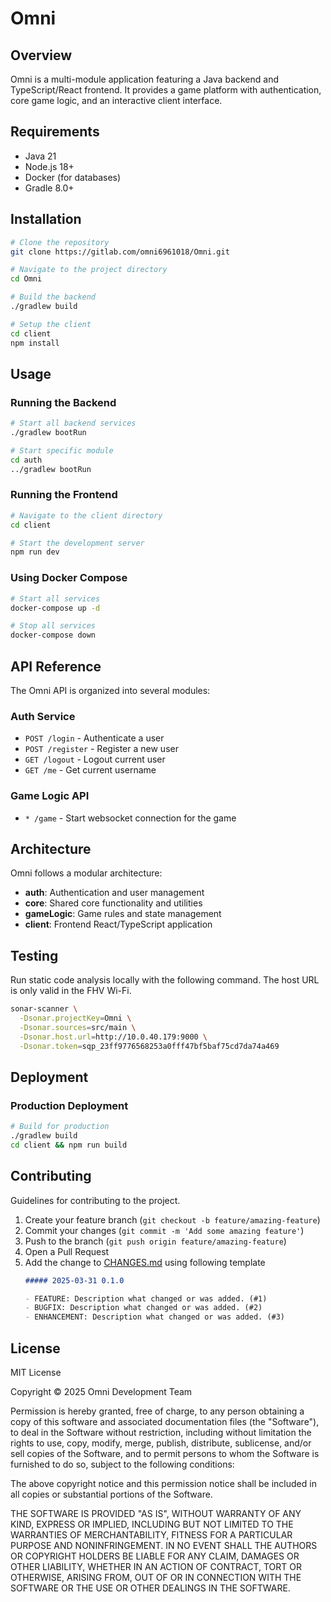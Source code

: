 # Omni

## Overview
Omni is a multi-module application featuring a Java backend and TypeScript/React frontend. It provides a game platform with authentication, core game logic, and an interactive client interface.

## Requirements
- Java 21
- Node.js 18+
- Docker (for databases)
- Gradle 8.0+

## Installation
```bash
# Clone the repository
git clone https://gitlab.com/omni6961018/Omni.git

# Navigate to the project directory
cd Omni

# Build the backend
./gradlew build

# Setup the client
cd client
npm install
```

## Usage
### Running the Backend
```bash
# Start all backend services
./gradlew bootRun

# Start specific module
cd auth
../gradlew bootRun
```

### Running the Frontend
```bash
# Navigate to the client directory
cd client

# Start the development server
npm run dev
```

### Using Docker Compose
```bash
# Start all services
docker-compose up -d

# Stop all services
docker-compose down
```

## API Reference
The Omni API is organized into several modules:

### Auth Service
* `POST /login` - Authenticate a user
* `POST /register` - Register a new user
* `GET /logout` - Logout current user
* `GET /me` - Get current username

### Game Logic API
* `* /game` - Start websocket connection for the game

## Architecture
Omni follows a modular architecture:

- **auth**: Authentication and user management
- **core**: Shared core functionality and utilities
- **gameLogic**: Game rules and state management
- **client**: Frontend React/TypeScript application

## Testing
Run static code analysis locally with the following command.
The host URL is only valid in the FHV Wi-Fi.
```bash
sonar-scanner \
  -Dsonar.projectKey=Omni \
  -Dsonar.sources=src/main \
  -Dsonar.host.url=http://10.0.40.179:9000 \
  -Dsonar.token=sqp_23ff9776568253a0fff47bf5baf75cd7da74a469
```

## Deployment
### Production Deployment
```bash
# Build for production
./gradlew build
cd client && npm run build
```

## Contributing
Guidelines for contributing to the project.

1. Create your feature branch (`git checkout -b feature/amazing-feature`)
2. Commit your changes (`git commit -m 'Add some amazing feature'`)
3. Push to the branch (`git push origin feature/amazing-feature`)
4. Open a Pull Request
5. Add the change to [CHANGES.md](./CHANGES.md) using following template
   ```md
   ##### 2025-03-31 0.1.0

   - FEATURE: Description what changed or was added. (#1)
   - BUGFIX: Description what changed or was added. (#2)
   - ENHANCEMENT: Description what changed or was added. (#3)
    ```

## License
MIT License

Copyright © 2025 Omni Development Team

Permission is hereby granted, free of charge, to any person obtaining a copy
of this software and associated documentation files (the "Software"), to deal
in the Software without restriction, including without limitation the rights
to use, copy, modify, merge, publish, distribute, sublicense, and/or sell
copies of the Software, and to permit persons to whom the Software is
furnished to do so, subject to the following conditions:

The above copyright notice and this permission notice shall be included in all
copies or substantial portions of the Software.

THE SOFTWARE IS PROVIDED "AS IS", WITHOUT WARRANTY OF ANY KIND, EXPRESS OR
IMPLIED, INCLUDING BUT NOT LIMITED TO THE WARRANTIES OF MERCHANTABILITY,
FITNESS FOR A PARTICULAR PURPOSE AND NONINFRINGEMENT. IN NO EVENT SHALL THE
AUTHORS OR COPYRIGHT HOLDERS BE LIABLE FOR ANY CLAIM, DAMAGES OR OTHER
LIABILITY, WHETHER IN AN ACTION OF CONTRACT, TORT OR OTHERWISE, ARISING FROM,
OUT OF OR IN CONNECTION WITH THE SOFTWARE OR THE USE OR OTHER DEALINGS IN THE
SOFTWARE.
